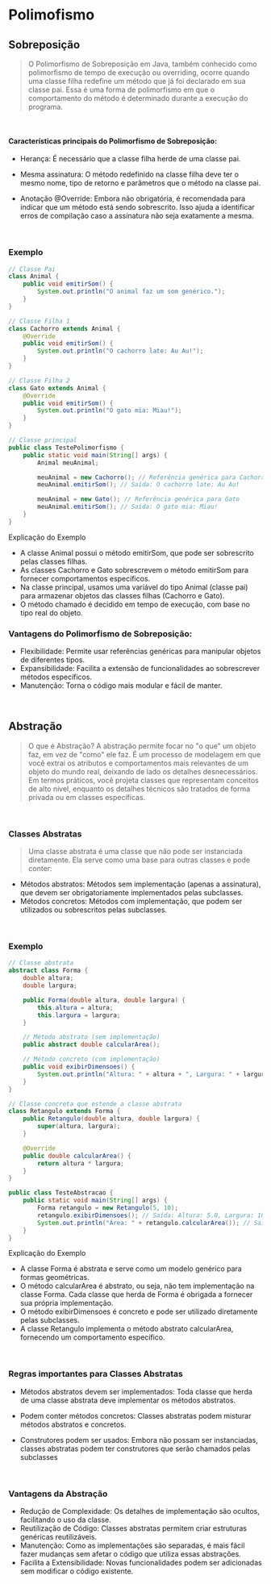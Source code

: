 # Polimofismo 

## Sobreposição 
> O Polimorfismo de Sobreposição em Java, também conhecido como polimorfismo de tempo de execução ou overriding, ocorre quando uma classe filha redefine um método que já foi declarado em sua classe pai. Essa é uma forma de polimorfismo em que o comportamento do método é determinado durante a execução do programa.

<br>

#### Características principais do Polimorfismo de Sobreposição:

- Herança: É necessário que a classe filha herde de uma classe pai.

- Mesma assinatura: O método redefinido na classe filha deve ter o mesmo nome, tipo de retorno e parâmetros que o método na classe pai.

- Anotação @Override: Embora não obrigatória, é recomendada para indicar que um método está sendo sobrescrito. Isso ajuda a identificar erros de compilação caso a assinatura não seja exatamente a mesma.

<br>

### Exemplo 

```java
// Classe Pai
class Animal {
    public void emitirSom() {
        System.out.println("O animal faz um som genérico.");
    }
}

// Classe Filha 1
class Cachorro extends Animal {
    @Override
    public void emitirSom() {
        System.out.println("O cachorro late: Au Au!");
    }
}

// Classe Filha 2
class Gato extends Animal {
    @Override
    public void emitirSom() {
        System.out.println("O gato mia: Miau!");
    }
}

// Classe principal
public class TestePolimorfismo {
    public static void main(String[] args) {
        Animal meuAnimal;

        meuAnimal = new Cachorro(); // Referência genérica para Cachorro
        meuAnimal.emitirSom(); // Saída: O cachorro late: Au Au!

        meuAnimal = new Gato(); // Referência genérica para Gato
        meuAnimal.emitirSom(); // Saída: O gato mia: Miau!
    }
}
``` 

Explicação do Exemplo

- A classe Animal possui o método emitirSom, que pode ser sobrescrito pelas classes filhas.
- As classes Cachorro e Gato sobrescrevem o método emitirSom para fornecer comportamentos específicos.
- Na classe principal, usamos uma variável do tipo Animal (classe pai) para armazenar objetos das classes filhas (Cachorro e Gato).
- O método chamado é decidido em tempo de execução, com base no tipo real do objeto.


### Vantagens do Polimorfismo de Sobreposição:

- Flexibilidade: Permite usar referências genéricas para manipular objetos de diferentes tipos.
- Expansibilidade: Facilita a extensão de funcionalidades ao sobrescrever métodos específicos.
- Manutenção: Torna o código mais modular e fácil de manter.

<br>

## Abstração

> O que é Abstração?
A abstração permite focar no "o que" um objeto faz, em vez de "como" ele faz.
É um processo de modelagem em que você extrai os atributos e comportamentos mais relevantes de um objeto do mundo real, deixando de lado os detalhes desnecessários.
Em termos práticos, você projeta classes que representam conceitos de alto nível, enquanto os detalhes técnicos são tratados de forma privada ou em classes específicas.

<br>

### Classes Abstratas
> Uma classe abstrata é uma classe que não pode ser instanciada diretamente. Ela serve como uma base para outras classes e pode conter:

- Métodos abstratos: Métodos sem implementação (apenas a assinatura), que devem ser obrigatoriamente implementados pelas subclasses.
- Métodos concretos: Métodos com implementação, que podem ser utilizados ou sobrescritos pelas subclasses.

<br>

### Exemplo 

```java
// Classe abstrata
abstract class Forma {
    double altura;
    double largura;

    public Forma(double altura, double largura) {
        this.altura = altura;
        this.largura = largura;
    }

    // Método abstrato (sem implementação)
    public abstract double calcularArea();

    // Método concreto (com implementação)
    public void exibirDimensoes() {
        System.out.println("Altura: " + altura + ", Largura: " + largura);
    }
}

// Classe concreta que estende a classe abstrata
class Retangulo extends Forma {
    public Retangulo(double altura, double largura) {
        super(altura, largura);
    }

    @Override
    public double calcularArea() {
        return altura * largura;
    }
}

public class TesteAbstracao {
    public static void main(String[] args) {
        Forma retangulo = new Retangulo(5, 10);
        retangulo.exibirDimensoes(); // Saída: Altura: 5.0, Largura: 10.0
        System.out.println("Área: " + retangulo.calcularArea()); // Saída: Área: 50.0
    }
}

``` 

Explicação do Exemplo

- A classe Forma é abstrata e serve como um modelo genérico para formas geométricas.
- O método calcularArea é abstrato, ou seja, não tem implementação na classe Forma. Cada classe que herda de Forma é obrigada a fornecer sua própria implementação.
- O método exibirDimensoes é concreto e pode ser utilizado diretamente pelas subclasses.
- A classe Retangulo implementa o método abstrato calcularArea, fornecendo um comportamento específico.

<br>

### Regras importantes para Classes Abstratas

- Métodos abstratos devem ser implementados: Toda classe que herda de uma classe abstrata deve implementar os métodos abstratos.

- Podem conter métodos concretos: Classes abstratas podem misturar métodos abstratos e concretos.

- Construtores podem ser usados: Embora não possam ser instanciadas, classes abstratas podem ter construtores que serão chamados pelas subclasses

<br>

### Vantagens da Abstração

- Redução de Complexidade: Os detalhes de implementação são ocultos, facilitando o uso da classe.
- Reutilização de Código: Classes abstratas permitem criar estruturas genéricas reutilizáveis.
- Manutenção: Como as implementações são separadas, é mais fácil fazer mudanças sem afetar o código que utiliza essas abstrações.
- Facilita a Extensibilidade: Novas funcionalidades podem ser adicionadas sem modificar o código existente.
